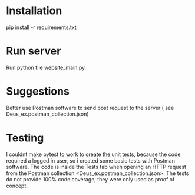 # Installation #
pip install -r requirements.txt

# Run server #
Run python file website_main.py

# Suggestions #
Better use Postman software to send post request to the server ( see Deus_ex.postman_collection.json)

# Testing #
I couldnt make pytest to work to create the unit tests, because the code required a logged in user, so i created some basic tests with Postman software. The code is inside the Tests tab when opening an HTTP request from the Postman collection <Deus_ex.postman_collection.json>.
The tests do not provide 100% code coverage, they were only used as proof of concept.
